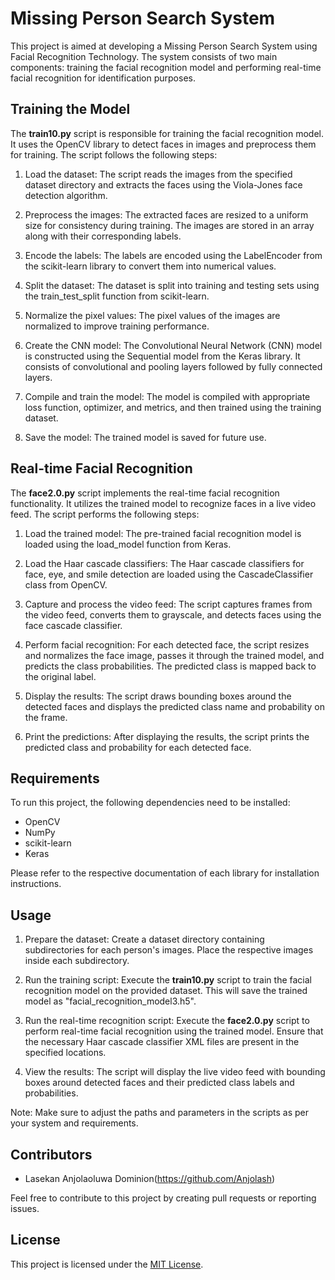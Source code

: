 # Missing Person Search System

This project is aimed at developing a Missing Person Search System using Facial Recognition Technology. The system consists of two main components: training the facial recognition model and performing real-time facial recognition for identification purposes.

## Training the Model

The **train10.py** script is responsible for training the facial recognition model. It uses the OpenCV library to detect faces in images and preprocess them for training. The script follows the following steps:

1. Load the dataset: The script reads the images from the specified dataset directory and extracts the faces using the Viola-Jones face detection algorithm.

2. Preprocess the images: The extracted faces are resized to a uniform size for consistency during training. The images are stored in an array along with their corresponding labels.

3. Encode the labels: The labels are encoded using the LabelEncoder from the scikit-learn library to convert them into numerical values.

4. Split the dataset: The dataset is split into training and testing sets using the train_test_split function from scikit-learn.

5. Normalize the pixel values: The pixel values of the images are normalized to improve training performance.

6. Create the CNN model: The Convolutional Neural Network (CNN) model is constructed using the Sequential model from the Keras library. It consists of convolutional and pooling layers followed by fully connected layers.

7. Compile and train the model: The model is compiled with appropriate loss function, optimizer, and metrics, and then trained using the training dataset.

8. Save the model: The trained model is saved for future use.

## Real-time Facial Recognition

The **face2.0.py** script implements the real-time facial recognition functionality. It utilizes the trained model to recognize faces in a live video feed. The script performs the following steps:

1. Load the trained model: The pre-trained facial recognition model is loaded using the load_model function from Keras.

2. Load the Haar cascade classifiers: The Haar cascade classifiers for face, eye, and smile detection are loaded using the CascadeClassifier class from OpenCV.

3. Capture and process the video feed: The script captures frames from the video feed, converts them to grayscale, and detects faces using the face cascade classifier.

4. Perform facial recognition: For each detected face, the script resizes and normalizes the face image, passes it through the trained model, and predicts the class probabilities. The predicted class is mapped back to the original label.

5. Display the results: The script draws bounding boxes around the detected faces and displays the predicted class name and probability on the frame.

6. Print the predictions: After displaying the results, the script prints the predicted class and probability for each detected face.

## Requirements

To run this project, the following dependencies need to be installed:

- OpenCV
- NumPy
- scikit-learn
- Keras

Please refer to the respective documentation of each library for installation instructions.

## Usage

1. Prepare the dataset: Create a dataset directory containing subdirectories for each person's images. Place the respective images inside each subdirectory.

2. Run the training script: Execute the **train10.py** script to train the facial recognition model on the provided dataset. This will save the trained model as "facial_recognition_model3.h5".

3. Run the real-time recognition script: Execute the **face2.0.py** script to perform real-time facial recognition using the trained model. Ensure that the necessary Haar cascade classifier XML files are present in the specified locations.

4. View the results: The script will display the live video feed with bounding boxes around detected faces and their predicted class labels and probabilities.

Note: Make sure to adjust the paths and parameters in the scripts as per your system and requirements.

## Contributors

- Lasekan Anjolaoluwa Dominion(https://github.com/Anjolash)

Feel free to contribute to this project by creating pull requests or reporting issues.

## License

This project is licensed under the [MIT License](LICENSE).